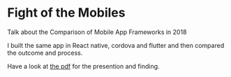 # Fight of the Mobiles

Talk about the Comparison of Mobile App Frameworks in 2018

I built the same app in React native, cordova and flutter and then compared the outcome and process.

Have a look at [the pdf](https://github.com/cupcakearmy/fight-of-the-mobiles/blob/master/presentation/Presi.pdf) for the presention and finding.
